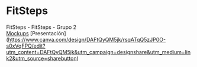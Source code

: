 # FitSteps
FitSteps - FitSteps - Grupo 2  
[Mockups](https://www.figma.com/file/o2lGWpPyjtobAwkfcDu4r8/FitStepsAppV1?type=design&node-id=0%3A1&mode=design&t=Sypc2BQEjv6rHqFi-1)
[Presentación] (https://www.canva.com/design/DAFtQyQM5jk/rsqATqQ5zJP0O-s0xVqFPQ/edit?utm_content=DAFtQyQM5jk&utm_campaign=designshare&utm_medium=link2&utm_source=sharebutton)  
